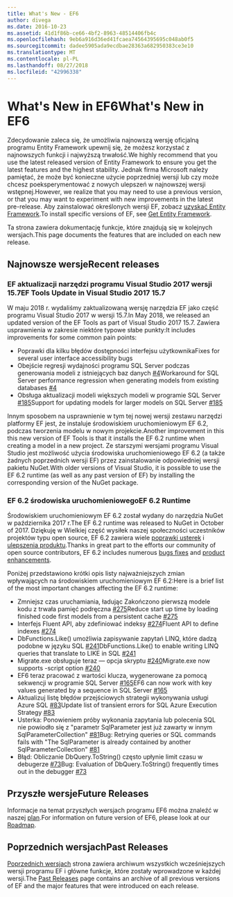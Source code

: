 ```yaml
---
title: What's New - EF6
author: divega
ms.date: 2016-10-23
ms.assetid: 41d1f86b-ce66-4bf2-8963-48514406fb4c
ms.openlocfilehash: 9eb6a916d36ed41fcaea74564395695c048ab0f5
ms.sourcegitcommit: dadee5905ada9ecdbae28363a682950383ce3e10
ms.translationtype: MT
ms.contentlocale: pl-PL
ms.lasthandoff: 08/27/2018
ms.locfileid: "42996338"
---
```

# <a name="whats-new-in-ef6"></a><span data-ttu-id="3c322-102">What's New in EF6</span><span class="sxs-lookup"><span data-stu-id="3c322-102">What's New in EF6</span></span>

<span data-ttu-id="3c322-103">Zdecydowanie zaleca się, że umożliwia najnowszą wersję oficjalną programu Entity Framework upewnij się, że możesz korzystać z najnowszych funkcji i najwyższą trwałość.</span><span class="sxs-lookup"><span data-stu-id="3c322-103">We highly recommend that you use the latest released version of Entity Framework to ensure you get the latest features and the highest stability.</span></span>
<span data-ttu-id="3c322-104">Jednak firma Microsoft należy pamiętać, że może być konieczne użycie poprzedniej wersji lub czy może chcesz poeksperymentować z nowych ulepszeń w najnowszej wersji wstępnej.</span><span class="sxs-lookup"><span data-stu-id="3c322-104">However, we realize that you may need to use a previous version, or that you may want to experiment with new improvements in the latest pre-release.</span></span>
<span data-ttu-id="3c322-105">Aby zainstalować określonych wersji EF, zobacz [uzyskać Entity Framework](~/ef6/fundamentals/install.md).</span><span class="sxs-lookup"><span data-stu-id="3c322-105">To install specific versions of EF, see [Get Entity Framework](~/ef6/fundamentals/install.md).</span></span>

<span data-ttu-id="3c322-106">Ta strona zawiera dokumentację funkcje, które znajdują się w kolejnych wersjach.</span><span class="sxs-lookup"><span data-stu-id="3c322-106">This page documents the features that are included on each new release.</span></span>

## <a name="recent-releases"></a><span data-ttu-id="3c322-107">Najnowsze wersje</span><span class="sxs-lookup"><span data-stu-id="3c322-107">Recent releases</span></span>

### <a name="ef-tools-update-in-visual-studio-2017-157"></a><span data-ttu-id="3c322-108">EF aktualizacji narzędzi programu Visual Studio 2017 wersji 15.7</span><span class="sxs-lookup"><span data-stu-id="3c322-108">EF Tools Update in Visual Studio 2017 15.7</span></span>

<span data-ttu-id="3c322-109">W maju 2018 r. wydaliśmy zaktualizowaną wersję narzędzia EF jako część programu Visual Studio 2017 w wersji 15.7.</span><span class="sxs-lookup"><span data-stu-id="3c322-109">In May 2018, we released an updated version of the EF Tools as part of Visual Studio 2017 15.7.</span></span>
<span data-ttu-id="3c322-110">Zawiera usprawnienia w zakresie niektóre typowe słabe punkty:</span><span class="sxs-lookup"><span data-stu-id="3c322-110">It includes improvements for some common pain points:</span></span>

- <span data-ttu-id="3c322-111">Poprawki dla kilku błędów dostępności interfejsu użytkownika</span><span class="sxs-lookup"><span data-stu-id="3c322-111">Fixes for several user interface accessibility bugs</span></span>
- <span data-ttu-id="3c322-112">Obejście regresji wydajności programu SQL Server podczas generowania modeli z istniejących baz danych [#4](https://github.com/aspnet/entityframework6/issues/4)</span><span class="sxs-lookup"><span data-stu-id="3c322-112">Workaround for SQL Server performance regression when generating models from existing databases [#4](https://github.com/aspnet/entityframework6/issues/4)</span></span>
- <span data-ttu-id="3c322-113">Obsługa aktualizacji modeli większych modeli w programie SQL Server [#185](https://github.com/aspnet/EntityFramework6/issues/185)</span><span class="sxs-lookup"><span data-stu-id="3c322-113">Support for updating models for larger models on SQL Server [#185](https://github.com/aspnet/EntityFramework6/issues/185)</span></span>

<span data-ttu-id="3c322-114">Innym sposobem na usprawnienie w tym tej nowej wersji zestawu narzędzi platformy EF jest, że instaluje środowiskiem uruchomieniowym EF 6.2, podczas tworzenia modelu w nowym projekcie.</span><span class="sxs-lookup"><span data-stu-id="3c322-114">Another improvement in this this new version of EF Tools is that it installs the EF 6.2 runtime when creating a model in a new project.</span></span> <span data-ttu-id="3c322-115">Ze starszymi wersjami programu Visual Studio jest możliwość użycia środowiska uruchomieniowego EF 6.2 (a także żadnych poprzednich wersji EF) przez zainstalowanie odpowiedniej wersji pakietu NuGet.</span><span class="sxs-lookup"><span data-stu-id="3c322-115">With older versions of Visual Studio, it is possible to use the EF 6.2 runtime (as well as any past version of EF) by installing the corresponding version of the NuGet package.</span></span>

### <a name="ef-62-runtime"></a><span data-ttu-id="3c322-116">EF 6.2 środowiska uruchomieniowego</span><span class="sxs-lookup"><span data-stu-id="3c322-116">EF 6.2 Runtime</span></span>

<span data-ttu-id="3c322-117">Środowiskiem uruchomieniowym EF 6.2 został wydany do narzędzia NuGet w października 2017 r.</span><span class="sxs-lookup"><span data-stu-id="3c322-117">The EF 6.2 runtime was released to NuGet in October of 2017.</span></span>
<span data-ttu-id="3c322-118">Dziękuję w Wielkiej część wysiłek naszej społeczności uczestników projektów typu open source, EF 6.2 zawiera wiele [poprawki usterek](https://github.com/aspnet/entityframework6/issues?utf8=%E2%9C%93&q=is%3Aissue%20milestone%3A6.2.0%20is%3Aclosed%20label%3Aclosed-fixed%20-label%3Aarea-tools%20label%3Atype-bug) i [ulepszenia produktu](https://github.com/aspnet/entityframework6/issues?utf8=%E2%9C%93&q=is%3Aissue%20milestone%3A6.2.0%20is%3Aclosed%20label%3Aclosed-fixed%20-label%3Aarea-tools%20label%3Atype-enhancement%20).</span><span class="sxs-lookup"><span data-stu-id="3c322-118">Thanks in great part to the efforts our community of open source contributors, EF 6.2 includes numerous [bugs fixes](https://github.com/aspnet/entityframework6/issues?utf8=%E2%9C%93&q=is%3Aissue%20milestone%3A6.2.0%20is%3Aclosed%20label%3Aclosed-fixed%20-label%3Aarea-tools%20label%3Atype-bug) and [product enhancements](https://github.com/aspnet/entityframework6/issues?utf8=%E2%9C%93&q=is%3Aissue%20milestone%3A6.2.0%20is%3Aclosed%20label%3Aclosed-fixed%20-label%3Aarea-tools%20label%3Atype-enhancement%20).</span></span>

<span data-ttu-id="3c322-119">Poniżej przedstawiono krótki opis listy najważniejszych zmian wpływających na środowiskiem uruchomieniowym EF 6.2:</span><span class="sxs-lookup"><span data-stu-id="3c322-119">Here is a brief list of the most important changes affecting the EF 6.2 runtime:</span></span>

- <span data-ttu-id="3c322-120">Zmniejsz czas uruchamiania, ładując Zakończono pierwszą modele kodu z trwała pamięć podręczna [#275](https://github.com/aspnet/EntityFramework6/issues/275)</span><span class="sxs-lookup"><span data-stu-id="3c322-120">Reduce start up time by loading finished code first models from a persistent cache [#275](https://github.com/aspnet/EntityFramework6/issues/275)</span></span>
- <span data-ttu-id="3c322-121">Interfejs Fluent API, aby zdefiniować indeksy [#274](https://github.com/aspnet/EntityFramework6/issues/274)</span><span class="sxs-lookup"><span data-stu-id="3c322-121">Fluent API to define indexes [#274](https://github.com/aspnet/EntityFramework6/issues/274)</span></span>
- <span data-ttu-id="3c322-122">DbFunctions.Like() umożliwia zapisywanie zapytań LINQ, które dadzą podobne w języku SQL [#241](https://github.com/aspnet/EntityFramework6/issues/241)</span><span class="sxs-lookup"><span data-stu-id="3c322-122">DbFunctions.Like() to enable writing LINQ queries that translate to LIKE in SQL [#241](https://github.com/aspnet/EntityFramework6/issues/241)</span></span>
- <span data-ttu-id="3c322-123">Migrate.exe obsługuje teraz — opcja skryptu [#240](https://github.com/aspnet/EntityFramework6/issues/240)</span><span class="sxs-lookup"><span data-stu-id="3c322-123">Migrate.exe now supports -script option [#240](https://github.com/aspnet/EntityFramework6/issues/240)</span></span>
- <span data-ttu-id="3c322-124">EF6 teraz pracować z wartości klucza, wygenerowane za pomocą sekwencji w programie SQL Server [#165](https://github.com/aspnet/EntityFramework6/issues/165)</span><span class="sxs-lookup"><span data-stu-id="3c322-124">EF6 can now work with key values generated by a sequence in SQL Server [#165](https://github.com/aspnet/EntityFramework6/issues/165)</span></span>
- <span data-ttu-id="3c322-125">Aktualizuj listę błędów przejściowych strategii wykonywania usługi Azure SQL [#83](https://github.com/aspnet/EntityFramework6/issues/83)</span><span class="sxs-lookup"><span data-stu-id="3c322-125">Update list of transient errors for SQL Azure Execution Strategy [#83](https://github.com/aspnet/EntityFramework6/issues/83)</span></span>
- <span data-ttu-id="3c322-126">Usterka: Ponowieniem próby wykonania zapytania lub polecenia SQL nie powiodło się z "parametr SqlParameter jest już zawarty w innym SqlParameterCollection" [#81](https://github.com/aspnet/EntityFramework6/issues/81)</span><span class="sxs-lookup"><span data-stu-id="3c322-126">Bug: Retrying queries or SQL commands fails with "The SqlParameter is already contained by another SqlParameterCollection" [#81](https://github.com/aspnet/EntityFramework6/issues/81)</span></span>
- <span data-ttu-id="3c322-127">Błąd: Obliczanie DbQuery.ToString() często upłynie limit czasu w debugerze [#73](https://github.com/aspnet/EntityFramework6/issues/73)</span><span class="sxs-lookup"><span data-stu-id="3c322-127">Bug: Evaluation of DbQuery.ToString() frequently times out in the debugger [#73](https://github.com/aspnet/EntityFramework6/issues/73)</span></span>

## <a name="future-releases"></a><span data-ttu-id="3c322-128">Przyszłe wersje</span><span class="sxs-lookup"><span data-stu-id="3c322-128">Future Releases</span></span>

<span data-ttu-id="3c322-129">Informacje na temat przyszłych wersjach programu EF6 można znaleźć w naszej [plan](roadmap.md).</span><span class="sxs-lookup"><span data-stu-id="3c322-129">For information on future version of EF6, please look at our [Roadmap](roadmap.md).</span></span>

## <a name="past-releases"></a><span data-ttu-id="3c322-130">Poprzednich wersjach</span><span class="sxs-lookup"><span data-stu-id="3c322-130">Past Releases</span></span>

<span data-ttu-id="3c322-131">[Poprzednich wersjach](past-releases.md) strona zawiera archiwum wszystkich wcześniejszych wersji programu EF i główne funkcje, które zostały wprowadzone w każdej wersji.</span><span class="sxs-lookup"><span data-stu-id="3c322-131">The [Past Releases](past-releases.md) page contains an archive of all previous versions of EF and the major features that were introduced on each release.</span></span>
